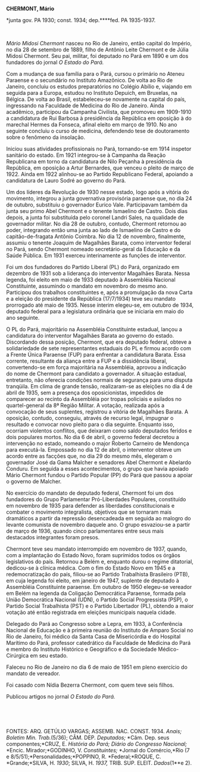 **CHERMONT, Mário**

\*junta gov. PA 1930; const. 1934; dep.****fed. PA 1935-1937.

 

*Mário Midosi Chermont* nasceu no Rio de Janeiro, então capital do
Império, no dia 28 de setembro de 1889, filho de Antônio Leite Chermont
e de Júlia Midosi Chermont. Seu pai, militar, foi deputado no Pará em
1890 e um dos fundadores do jornal *O Estado do* *Pará.*

Com a mudança de sua família para o Pará, cursou o primário no Ateneu
Paraense e o secundário no Instituto Amazônico. De volta ao Rio de
Janeiro, concluiu os estudos preparatórios no Colégio Abílio e, viajando
em seguida para a Europa, estudou no Instituto Depuich, em Bruxelas, na
Bélgica. De volta ao Brasil, estabeleceu-se novamente na capital do
país, ingressando na Faculdade de Medicina do Rio de Janeiro. Ainda
acadêmico, participou da Campanha Civilista, que promoveu em 1909-1910 a
candidatura de Rui Barbosa à presidência da República em oposição à do
marechal Hermes da Fonseca, afinal eleito em março de 1910. No ano
seguinte concluiu o curso de medicina, defendendo tese de doutoramento
sobre o fenômeno da insolação.

Iniciou suas atividades profissionais no Pará, tornando-se em 1914
inspetor sanitário do estado. Em 1921 integrou-se à Campanha da Reação
Republicana em torno da candidatura de Nilo Peçanha à presidência da
República, em oposição a Artur Bernardes, que venceu o pleito de março
de 1922. Ainda em 1922 alinhou-se ao Partido Republicano Federal,
apoiando a candidatura de Lauro Sodré ao governo do Pará.

Um dos líderes da Revolução de 1930 nesse estado, logo após a vitória do
movimento, integrou a junta governativa provisória paraense que, no dia
24 de outubro, substituiu o governador Eurico Vale. Participavam também
da junta seu primo Abel Chermont e o tenente Ismaelino de Castro. Dois
dias depois, a junta foi substituída pelo coronel Landri Sales, na
qualidade de governador militar. No dia 28 de outubro, contudo, Chermont
retornou ao poder, integrando então uma junta ao lado de Ismaelino de
Castro e do capitão-de-fragata Antônio Coimbra. No dia 12 de novembro,
finalmente, assumiu o tenente Joaquim de Magalhães Barata, como
interventor federal no Pará, sendo Chermont nomeado secretário-geral da
Educação e da Saúde Pública. Em 1931 exerceu interinamente as funções de
interventor.

Foi um dos fundadores do Partido Liberal (PL) do Pará, organizado em
dezembro de 1931 sob a liderança do interventor Magalhães Barata. Nessa
legenda, foi eleito em maio de 1933 deputado à Assembléia Nacional
Constituinte, assumindo o mandato em novembro do mesmo ano. Participou
dos trabalhos constituintes e, após a promulgação da nova Carta e a
eleição do presidente da República (17/7/1934) teve seu mandato
prorrogado até maio de 1935. Nesse ínterim elegeu-se, em outubro de
1934, deputado federal para a legislatura ordinária que se iniciaria em
maio do ano seguinte.

O PL do Pará, majoritário na Assembléia Constituinte estadual, lançou a
candidatura do interventor Magalhães Barata ao governo do estado.
Discordando dessa posição, Chermont, que era deputado federal, obteve a
solidariedade de sete representantes estaduais do PL e firmou acordo com
a Frente Única Paraense (FUP) para enfrentar a candidatura Barata. Essa
corrente, resultante da aliança entre a FUP e a dissidência liberal,
convertendo-se em força majoritária na Assembléia, aprovou a indicação
do nome de Chermont para candidato a governador. A situação estadual,
entretanto, não oferecia condições normais de segurança para uma disputa
tranqüila. Em clima de grande tensão, realizaram-se as eleições no dia 4
de abril de 1935, sem a presença dos oposicionistas, impedidos de
comparecer ao recinto da Assembléia por tropas policiais e asilados no
quartel-general da 8ª Região Militar. A votação, realizada após a
convocação de seus suplentes, registrou a vitória de Magalhães Barata. A
oposição, contudo, conseguiu, através de recurso legal, impugnar o
resultado e convocar novo pleito para o dia seguinte. Enquanto isso,
ocorriam violentos conflitos, que deixaram como saldo deputados feridos
e dois populares mortos. No dia 6 de abril, o governo federal decretou a
intervenção no estado, nomeando o major Roberto Carneiro de Mendonça
para executá-la. Empossado no dia 12 de abril, o interventor obteve um
acordo entre as facções que, no dia 29 do mesmo mês, elegeram o
governador José da Gama Malcher e senadores Abel Chermont e Abelardo
Conduru. Em seguida a esses acontecimentos, o grupo que havia apoiado
Mário Chermont fundou o Partido Popular (PP) do Pará que passou a apoiar
o governo de Malcher.

No exercício do mandato de deputado federal, Chermont foi um dos
fundadores do Grupo Parlamentar Pró-Liberdades Populares, constituído em
novembro de 1935 para defender as liberdades constitucionais e combater
o movimento integralista, objetivos que se tornaram mais dramáticos a
partir da repressão desencadeada em seguida ao malogro do levante
comunista de novembro daquele ano. O grupo esvaziou-se a partir de março
de 1936, quando cinco parlamentares entre seus mais destacados
integrantes foram presos.

Chermont teve seu mandato interrompido em novembro de 1937, quando, com
a implantação do Estado Novo, foram suprimidos todos os órgãos
legislativos do país. Retornou a Belém e, enquanto durou o regime
ditatorial, dedicou-se à clínica médica. Com o fim do Estado Novo em
1945 e a redemocratização do país, filiou-se ao Partido Trabalhista
Brasileiro (PTB), em cuja legenda foi eleito, em janeiro de 1947,
suplente de deputado à Assembléia Constituinte paraense. Em outubro de
1950 elegeu-se vereador em Belém na legenda da Coligação Democrática
Paraense, formada pela União Democrática Nacional (UDN), o Partido
Social Progressista (PSP), o Partido Social Trabalhista (PST) e o
Partido Libertador (PL), obtendo a maior votação até então registrada em
eleições municipais naquela cidade.

Delegado do Pará ao Congresso sobre a Lepra, em 1933, à Conferência
Nacional de Educação e à primeira reunião do Instituto de Amparo Social
no Rio de Janeiro, foi médico da Santa Casa de Misericórdia e do
Hospital Marítimo do Pará, professor catedrático da Faculdade de
Medicina do Pará e membro do Instituto Histórico e Geográfico e da
Sociedade Médico-Cirúrgica em seu estado.

Faleceu no Rio de Janeiro no dia 6 de maio de 1951 em pleno exercício do
mandato de vereador.

Foi casado com Nídia Bezerra Chermont, com quem teve seis filhos.

Publicou artigos no jornal *O* *Estado do Pará.*

 

 

FONTES: ARQ. GETÚLIO VARGAS; ASSEMB. NAC. CONST. 1934. *Anais; Boletim*
*Min. Trab.*(5/36); CÂM. DEP. *Deputados;* *Câm. Dep. seus
componentes;*CRUZ, E. *História do Pará; Diário do Congresso Nacional;*
*Encic. Mirador;*GODINHO, V. *Constituintes;* *Jornal do Comércio,*Rio
(7 e 8/5/51);*Personalidades;*POPPINO, R. *Federal;*ROQUE, C.
*Grande;*SILVA, H. *1930*; SILVA, H. *1937,* TRIB. SUP. ELEIT.
*Dados*(1**e 2).

 
